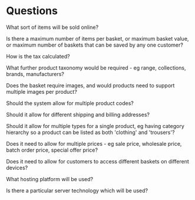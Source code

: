 # Questions

What sort of items will be sold online?

Is there a maximum number of items per basket, or maximum basket value, or maximum number of baskets that can be saved by any one customer?

How is the tax calculated?

What further product taxonomy would be required - eg range, collections, brands, manufacturers?

Does the basket require images, and would products need to support multiple images per product?

Should the system allow for multiple product codes?

Should it allow for different shipping and billing addresses?

Should it allow for multiple types for a single product, eg having category hierarchy so a product can be listed as both 'clothing' and 'trousers'?

Does it need to allow for multiple prices - eg sale price, wholesale price, batch order price, special offer price?

Does it need to allow for customers to access different baskets on different devices?

What hosting platform will be used?

Is there a particular server technology which will be used?

